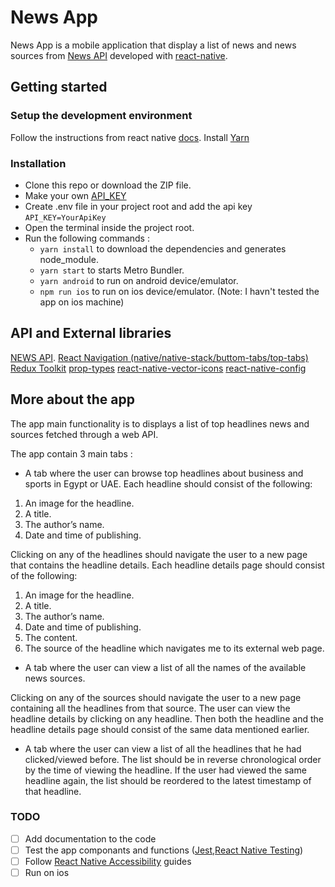 # News App

News App is a mobile application that display a list of news and news sources from [News API](https://newsapi.org/)
developed with [react-native](https://reactnative.dev/).

## Getting started

### Setup the development environment

Follow the instructions from react native [docs](https://reactnative.dev/docs/environment-setup).
Install [Yarn](https://classic.yarnpkg.com/lang/en/docs/install/)

### Installation

- Clone this repo or download the ZIP file.
- Make your own [API_KEY](https://newsapi.org/register)
- Create .env file in your project root and add the api key
  `API_KEY=YourApiKey`
- Open the terminal inside the project root.
- Run the following commands :
  - `yarn install` to download the dependencies and generates node_module.
  - `yarn start` to starts Metro Bundler.
  - `yarn android` to run on android device/emulator.
  - `npm run ios` to run on ios device/emulator. (Note: I havn't tested the app on ios machine)

## API and External libraries

[NEWS API](https://newsapi.org/).
[React Navigation (native/native-stack/buttom-tabs/top-tabs)](https://reactnavigation.org/docs/getting-started/#installation)
[Redux Toolkit](https://redux-toolkit.js.org/)
[prop-types](https://github.com/facebook/prop-types)
[react-native-vector-icons](https://github.com/oblador/react-native-vector-icons)
[react-native-config](https://github.com/luggit/react-native-config)

## More about the app

The app main functionality is to displays a list of top headlines news and sources fetched through a web API.

The app contain 3 main tabs :

- A tab where the user can browse top headlines about business and sports in Egypt or UAE.
  Each headline should consist of the following:

1. An image for the headline.
2. A title.
3. The author’s name.
4. Date and time of publishing.

Clicking on any of the headlines should navigate the user to a new page that
contains the headline details.
Each headline details page should consist of the following:

1. An image for the headline.
2. A title.
3. The author’s name.
4. Date and time of publishing.
5. The content.
6. The source of the headline which navigates me to its external web page.

- A tab where the user can view a list of all the names of the available news
  sources.

Clicking on any of the sources should navigate the user to a new page
containing all the headlines from that source. The user can view the headline
details by clicking on any headline. Then both the headline and the headline
details page should consist of the same data mentioned earlier.

- A tab where the user can view a list of all the headlines that he had
  clicked/viewed before. The list should be in reverse chronological order by the
  time of viewing the headline. If the user had viewed the same headline again,
  the list should be reordered to the latest timestamp of that headline.

### TODO

- [ ] Add documentation to the code
- [ ] Test the app componants and functions ([Jest](https://jestjs.io/),[React Native Testing](https://callstack.github.io/react-native-testing-library/))
- [ ] Follow [React Native Accessibility](https://reactnative.dev/docs/accessibility) guides
- [ ] Run on ios
